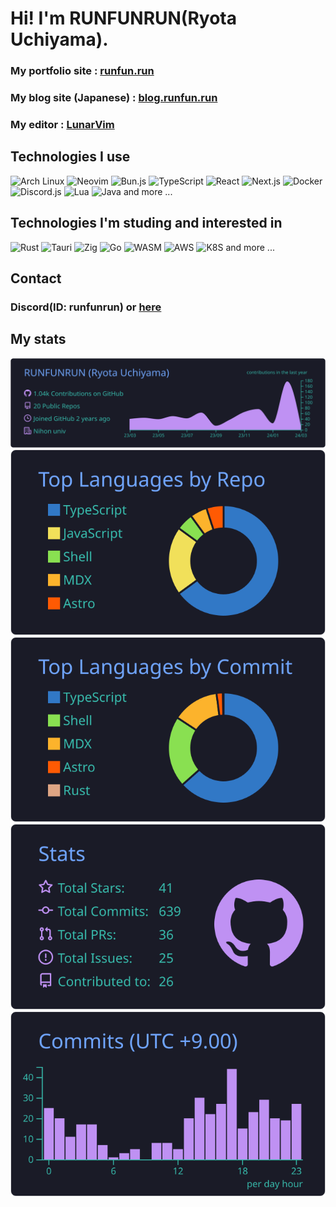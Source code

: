 # Hi! I'm RUNFUNRUN(Ryota Uchiyama).

### My portfolio site : [runfun.run](https://runfun.run)

### My blog site (Japanese) : [blog.runfun.run](https://blog.runfun.run)

### My editor : [LunarVim](https://www.lunarvim.org/)

## Technologies I use

<div>
  <img width="50" src="https://github.com/RUNFUNRUN/RUNFUNRUN/assets/90281553/083f8ca6-6624-43a7-8dd2-8b19f98cf717" alt="Arch Linux" title="Arch Linux"/>
  <img width="50" src="https://github.com/marwin1991/profile-technology-icons/assets/136815194/b113a23c-5c04-45aa-819c-bd04e8ac2a37" alt="Neovim" title="Neovim"/>
  <img width="50" src="https://github.com/RUNFUNRUN/RUNFUNRUN/assets/90281553/35f6c250-5308-4c2c-bb15-d5f01fdbd6cc" alt="Bun.js" title="Bun.js"/>
  <img width="50" src="https://github.com/RUNFUNRUN/RUNFUNRUN/assets/90281553/c8ce920a-077c-4151-88cb-22f939e8751f" alt="TypeScript" title="TypeScript"/>
  <img width="50" src="https://github.com/RUNFUNRUN/RUNFUNRUN/assets/90281553/51df8284-8d3b-4610-9303-908ff65dc44f" alt="React" title="React"/>
  <img width="50" src="https://github.com/RUNFUNRUN/RUNFUNRUN/assets/90281553/c29ea0f6-2ea9-4ff4-827a-d3510e68a8c8" alt="Next.js" title="Next.js"/>
  <img width="50" src="https://github.com/RUNFUNRUN/RUNFUNRUN/assets/90281553/ac00e3b0-7792-462b-ae51-94022896068d" alt="Docker" title="Docker"/>
  <img width="50" src="https://github.com/RUNFUNRUN/RUNFUNRUN/assets/90281553/f1c9b348-8d19-4537-9e92-d177682367e7" alt="Discord.js" title="Discord.js"/>
  <img width="50" src="https://github.com/RUNFUNRUN/RUNFUNRUN/assets/90281553/01800cb0-2158-4817-9cbc-7e3303fc5c3e" alt="Lua" title="Lua"/>
  <img width="50" src="https://github.com/RUNFUNRUN/RUNFUNRUN/assets/90281553/2656038e-6f59-47b8-8e80-e537b75d86f9" alt="Java" title="Java"/>
  and more ...
</div>

## Technologies I'm studing and interested in

<div>
  <img width="50" src="https://github.com/RUNFUNRUN/RUNFUNRUN/assets/90281553/22d44b77-dc80-4ce4-a371-dc98a65c542d" alt="Rust" title="Rust"/>
  <img width="50" src="https://github.com/RUNFUNRUN/RUNFUNRUN/assets/90281553/4ceb780d-dd4d-4d46-abb7-8d2eedd0dc80" alt="Tauri" title="Tauri"/>
  <img width="50" src="https://github.com/RUNFUNRUN/RUNFUNRUN/assets/90281553/7dd63e03-205b-4075-a953-0cee4963ced8" alt="Zig" title="Zig"/>
  <img width="50" src="https://github.com/RUNFUNRUN/RUNFUNRUN/assets/90281553/273c689f-07e0-4c9b-8347-e6d7e1681502" alt="Go" title="Go"/>
  <img width="50" src="https://github.com/RUNFUNRUN/RUNFUNRUN/assets/90281553/6ee4a61a-ed19-4657-a9e8-5cd95b7b7dbe" alt="WASM" title="WASM"/>
  <img width="50" src="https://github.com/RUNFUNRUN/RUNFUNRUN/assets/90281553/b11de53d-1b0d-4e56-b1c2-1a36d7fbe2ad" alt="AWS" title="AWS"/>
  <img width="50" src="https://github.com/RUNFUNRUN/RUNFUNRUN/assets/90281553/9067c326-5270-4d88-914c-2509457724ca" alt="K8S" title="K8S"/>
  and more ...
</div>

## Contact

### Discord(ID: runfunrun) or [here](https://www.runfunrun.info/contact)

## My stats

[![](https://raw.githubusercontent.com/RUNFUNRUN/RUNFUNRUN/main/profile-summary-card-output/tokyonight/0-profile-details.svg)](https://github.com/vn7n24fzkq/github-profile-summary-cards)
[![](https://raw.githubusercontent.com/RUNFUNRUN/RUNFUNRUN/main/profile-summary-card-output/tokyonight/1-repos-per-language.svg)](https://github.com/vn7n24fzkq/github-profile-summary-cards) [![](https://raw.githubusercontent.com/RUNFUNRUN/RUNFUNRUN/main/profile-summary-card-output/tokyonight/2-most-commit-language.svg)](https://github.com/vn7n24fzkq/github-profile-summary-cards)
[![](https://raw.githubusercontent.com/RUNFUNRUN/RUNFUNRUN/main/profile-summary-card-output/tokyonight/3-stats.svg)](https://github.com/vn7n24fzkq/github-profile-summary-cards) [![](https://raw.githubusercontent.com/RUNFUNRUN/RUNFUNRUN/main/profile-summary-card-output/tokyonight/4-productive-time.svg)](https://github.com/vn7n24fzkq/github-profile-summary-cards)
